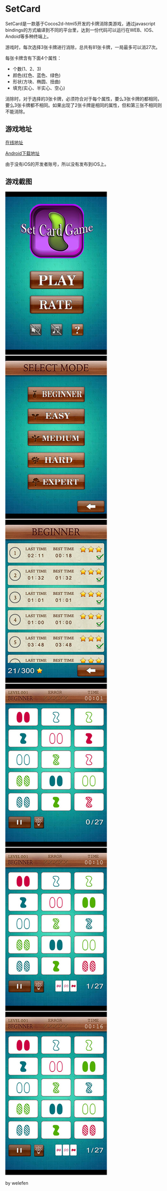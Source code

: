 SetCard
=======
SetCard是一款基于Cocos2d-html5开发的卡牌消除类游戏，通过javascript bindings的方式编译到不同的平台里，达到一份代码可以运行在WEB、IOS、Andoid等多种终端上。

游戏时，每次选择3张卡牌进行消除，总共有81张卡牌，一局最多可以消27次。

每张卡牌含有下面4个属性：

* 个数(1、2、3)
* 颜色(红色、蓝色、绿色)
* 形状(方块、椭圆、扭曲)
* 填充(实心、半实心、空心)

消除时，对于选择的3张卡牌，必须符合对于每个属性，要么3张卡牌的都相同，要么3张卡牌都不相同。如果出现了2张卡牌是相同的属性，但和第三张不相同则不能消除。

## 游戏地址

[在线地址](http://set.ueapp.com)

[Android下载地址](https://play.google.com/store/apps/details?id=com.weizoo.SetCard)

由于没有iOS的开发者账号，所以没有发布到iOS上。

## 游戏截图


![set card](screenshot/1.jpg)
![set card](screenshot/2.jpg)
![set card](screenshot/3.jpg)
![set card](screenshot/4.jpg)
![set card](screenshot/5.jpg)
![set card](screenshot/6.jpg)


by welefen
